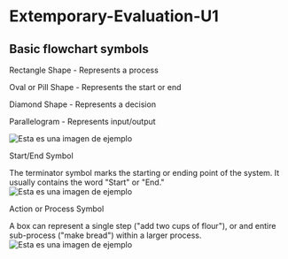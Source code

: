 # Extemporary-Evaluation-U1


## Basic flowchart symbols

Rectangle Shape - Represents a process

Oval or Pill Shape - Represents the start or end

Diamond Shape - Represents a decision

Parallelogram - Represents input/output

![Esta es una imagen de ejemplo](https://wcs.smartdraw.com/flowchart/img/basic-symbols.jpg?bn=15100111789)



Start/End Symbol

The terminator symbol marks the starting or ending point of the system. It usually contains the word "Start" or "End."
![Esta es una imagen de ejemplo](https://wcs.smartdraw.com/flowchart/img/start-end-flowchart-symbol.png?bn=15100111789)



Action or Process Symbol

A box can represent a single step ("add two cups of flour"), or and entire sub-process ("make bread") within a larger process.
![Esta es una imagen de ejemplo](https://wcs.smartdraw.com/flowchart/img/action-process-flowchart-symbol.png?bn=15100111789)

